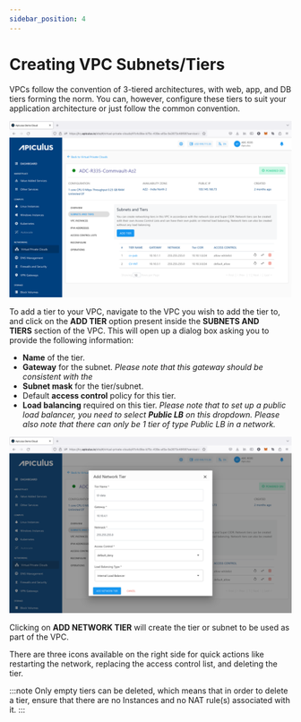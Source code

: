 ```yaml
---
sidebar_position: 4
---
```

# Creating VPC Subnets/Tiers

VPCs follow the convention of 3-tiered architectures, with web, app, and DB tiers forming the norm. You can, however, configure these tiers to suit your application architecture or just follow the common convention.

![Creating VPC Subnets/Tiers](img/VPCSubnets1.png)

To add a tier to your VPC, navigate to the VPC you wish to add the tier to, and click on the **ADD TIER** option present inside the **SUBNETS AND TIERS** section of the VPC. This will open up a dialog box asking you to provide the following information:

- **Name** of the tier.
- **Gateway** for the subnet. _Please note that this gateway should be consistent with the_ 
- **Subnet mask** for the tier/subnet.
- Default **access control** policy for this tier.
- **Load balancing** required on this tier. _Please note that to set up a public load balancer, you need to select_ **_Public LB_** _on this dropdown. Please also note that there can only be 1 tier of type Public LB in a network._

![Creating VPC Subnets/Tiers](img/VPCSubnets2.png)

Clicking on **ADD NETWORK TIER** will create the tier or subnet to be used as part of the VPC.

There are three icons available on the right side for quick actions like restarting the network, replacing the access control list, and deleting the tier.

:::note
Only empty tiers can be deleted, which means that in order to delete a tier, ensure that there are no Instances and no NAT rule(s) associated with it.
:::